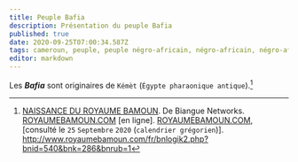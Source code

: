 ```yaml
---
title: Peuple Bafia
description: Présentation du peuple Bafia
published: true
date: 2020-09-25T07:00:34.587Z
tags: cameroun, peuple, peuple négro-africain, négro-africain, négro-africaine, peuple kamit, peuple kémit, bafia, peuple bafia, peuple camerounais, peuple du cameroun, communauté bafia, communauté, communauté kamit, caummunauté kémit, communauté négro-africaine
editor: markdown
---
```


Les ***Bafia*** sont originaires de `Kémèt` (`Égypte pharaonique antique`).[^1]

[^1]: [NAISSANCE DU ROYAUME BAMOUN](http://www.royaumebamoun.com/fr/bnlogik2.php?bnid=540&bnk=286&bnrub=1). De Biangue Networks. [ROYAUMEBAMOUN.COM](http://www.royaumebamoun.com//fr/index.php) [en ligne]. [ROYAUMEBAMOUN.COM](http://www.royaumebamoun.com//fr/index.php), [consulté le `25` `Septembre` `2020` (`calendrier grégorien`)]. http://www.royaumebamoun.com/fr/bnlogik2.php?bnid=540&bnk=286&bnrub=1